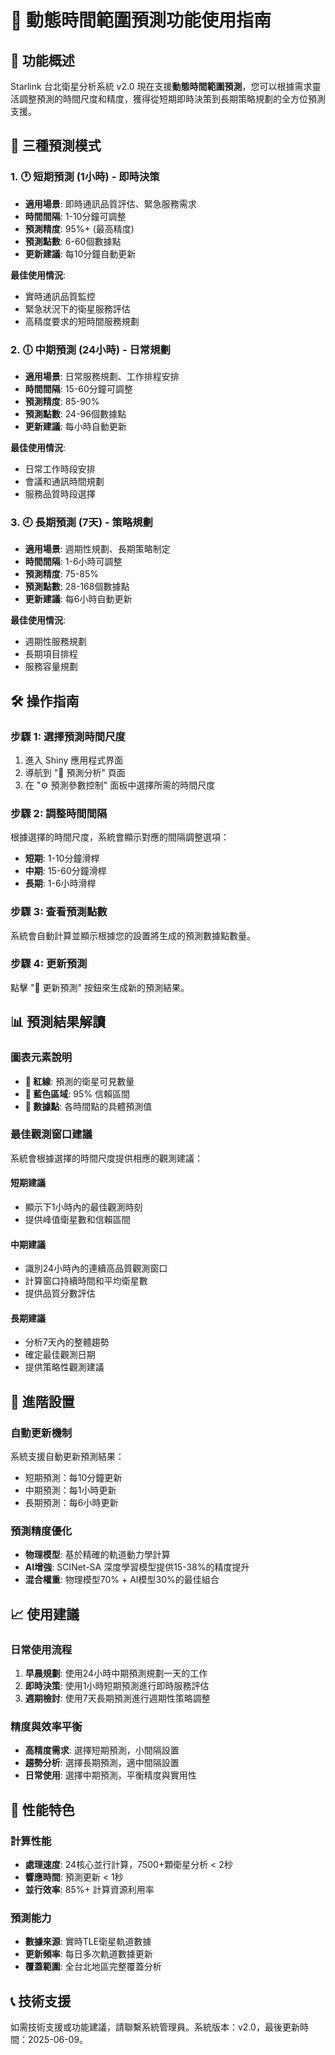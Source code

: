 # 🔮 動態時間範圍預測功能使用指南

## 📖 功能概述

Starlink 台北衛星分析系統 v2.0 現在支援**動態時間範圍預測**，您可以根據需求靈活調整預測的時間尺度和精度，獲得從短期即時決策到長期策略規劃的全方位預測支援。

## 🎯 三種預測模式

### 1. 🕐 短期預測 (1小時) - 即時決策
- **適用場景**: 即時通訊品質評估、緊急服務需求
- **時間間隔**: 1-10分鐘可調整
- **預測精度**: 95%+ (最高精度)
- **預測點數**: 6-60個數據點
- **更新建議**: 每10分鐘自動更新

**最佳使用情況**:
- 實時通訊品質監控
- 緊急狀況下的衛星服務評估
- 高精度要求的短時間服務規劃

### 2. 🕕 中期預測 (24小時) - 日常規劃
- **適用場景**: 日常服務規劃、工作排程安排
- **時間間隔**: 15-60分鐘可調整
- **預測精度**: 85-90%
- **預測點數**: 24-96個數據點
- **更新建議**: 每小時自動更新

**最佳使用情況**:
- 日常工作時段安排
- 會議和通訊時間規劃
- 服務品質時段選擇

### 3. 🕘 長期預測 (7天) - 策略規劃
- **適用場景**: 週期性規劃、長期策略制定
- **時間間隔**: 1-6小時可調整
- **預測精度**: 75-85%
- **預測點數**: 28-168個數據點
- **更新建議**: 每6小時自動更新

**最佳使用情況**:
- 週期性服務規劃
- 長期項目排程
- 服務容量規劃

## 🛠️ 操作指南

### 步驟 1: 選擇預測時間尺度
1. 進入 Shiny 應用程式界面
2. 導航到 "🔮 預測分析" 頁面
3. 在 "⚙️ 預測參數控制" 面板中選擇所需的時間尺度

### 步驟 2: 調整時間間隔
根據選擇的時間尺度，系統會顯示對應的間隔調整選項：
- **短期**: 1-10分鐘滑桿
- **中期**: 15-60分鐘滑桿  
- **長期**: 1-6小時滑桿

### 步驟 3: 查看預測點數
系統會自動計算並顯示根據您的設置將生成的預測數據點數量。

### 步驟 4: 更新預測
點擊 "🔄 更新預測" 按鈕來生成新的預測結果。

## 📊 預測結果解讀

### 圖表元素說明
- **🔴 紅線**: 預測的衛星可見數量
- **🔵 藍色區域**: 95% 信賴區間
- **📍 數據點**: 各時間點的具體預測值

### 最佳觀測窗口建議
系統會根據選擇的時間尺度提供相應的觀測建議：

#### 短期建議
- 顯示下1小時內的最佳觀測時刻
- 提供峰值衛星數和信賴區間

#### 中期建議
- 識別24小時內的連續高品質觀測窗口
- 計算窗口持續時間和平均衛星數
- 提供品質分數評估

#### 長期建議
- 分析7天內的整體趨勢
- 確定最佳觀測日期
- 提供策略性觀測建議

## 🔧 進階設置

### 自動更新機制
系統支援自動更新預測結果：
- 短期預測：每10分鐘更新
- 中期預測：每1小時更新
- 長期預測：每6小時更新

### 預測精度優化
- **物理模型**: 基於精確的軌道動力學計算
- **AI增強**: SCINet-SA 深度學習模型提供15-38%的精度提升
- **混合權重**: 物理模型70% + AI模型30%的最佳組合

## 📈 使用建議

### 日常使用流程
1. **早晨規劃**: 使用24小時中期預測規劃一天的工作
2. **即時決策**: 使用1小時短期預測進行即時服務評估
3. **週期檢討**: 使用7天長期預測進行週期性策略調整

### 精度與效率平衡
- **高精度需求**: 選擇短期預測，小間隔設置
- **趨勢分析**: 選擇長期預測，適中間隔設置
- **日常使用**: 選擇中期預測，平衡精度與實用性

## 🚀 性能特色

### 計算性能
- **處理速度**: 24核心並行計算，7500+顆衛星分析 < 2秒
- **響應時間**: 預測更新 < 1秒
- **並行效率**: 85%+ 計算資源利用率

### 預測能力
- **數據來源**: 實時TLE衛星軌道數據
- **更新頻率**: 每日多次軌道數據更新
- **覆蓋範圍**: 全台北地區完整覆蓋分析

## 📞 技術支援

如需技術支援或功能建議，請聯繫系統管理員。系統版本：v2.0，最後更新時間：2025-06-09。 